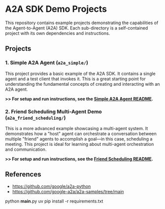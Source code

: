 # A2A SDK Demo Projects
This repository contains example projects demonstrating the capabilities of the Agent-to-Agent (A2A) SDK. Each sub-directory is a self-contained project with its own dependencies and instructions.

## Projects

### 1. Simple A2A Agent (`a2a_simple/`)

This project provides a basic example of the A2A SDK. It contains a single agent and a test client that invokes it. This is a great starting point for understanding the fundamental concepts of creating and interacting with an A2A agent.

**>> For setup and run instructions, see the [Simple A2A Agent README](./a2a_simple/README.md).**

### 2. Friend Scheduling Multi-Agent Demo (`a2a_friend_scheduling/`)

This is a more advanced example showcasing a multi-agent system. It demonstrates how a "host" agent can orchestrate a conversation between multiple "friend" agents to accomplish a goal—in this case, scheduling a meeting. This project is ideal for learning about multi-agent orchestration and communication.

**>> For setup and run instructions, see the [Friend Scheduling README](./a2a_friend_scheduling/README.md).**

## References
- https://github.com/google/a2a-python
- https://github.com/google-a2a/a2a-samples/tree/main

python __main__.py
uv pip install -r requirements.txt